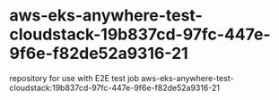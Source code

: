 # aws-eks-anywhere-test-cloudstack-19b837cd-97fc-447e-9f6e-f82de52a9316-21
repository for use with E2E test job aws-eks-anywhere-test-cloudstack:19b837cd-97fc-447e-9f6e-f82de52a9316-21
